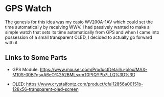 # GPS Watch

The genesis for this idea was my casio WV200A-1AV which could set the time automatically by receiving WWV. I had passively wanted to make a simple watch that sets its time automatically from GPS and when I came into possession of a small transparent OLED, I decided to actually go forward with it.

## Links to Some Parts
* GPS Module: https://www.mouser.com/ProductDetail/u-blox/MAX-M10S-00B?qs=A6eO%252BMLsxmT0PfQYPb7LLQ%3D%3D

* OLED: https://www.crystalfontz.com/product/cfal12856a00151b-128x56-transparent-oled-screen